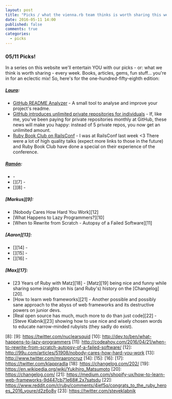 ```yaml
---
layout: post
title: "Picks / what the vienna.rb team thinks is worth sharing this week"
date: 2016-05-11 14:00
published: false
comments: true
categories:
  - picks
---
```


### 05/11 Picks!

In a series on this website we'll entertain YOU with our picks - or: what we think is worth sharing - every week.
Books, articles, gems, fun stuff... you're in for an eclectic mix! So, here's for the one-hundred-fifty-eighth edition:

##### [Laura][1]:
- [GitHub README Analyzer][2] - A small tool to analyse and improve your project's readme. 
- [GitHub introduces unlimited private repositories for individuals][3] - If, like me, you've been paying for private repositories monthly at GitHub, these news will make you happy: instead of 5 private repos, you now get an unlimited amount. 
- [Ruby Book Club on RailsConf][4] - I was at RailsConf last week <3 There were a lot of high quality talks (expect more links to those in the future) and Ruby Book Club have done a special on their experience of the conference.

##### [Ramón][5]:
- [][6] -
- [][7] -
- [][8] -

##### [Markus][9]:
- [Nobody Cares How Hard You Work][12]
- [What Happens to Lazy Programmers?][10]
- [When to Rewrite from Scratch - Autopsy of a Failed Software][11]

##### [Aaron][13]:
- [][14] -
- [][15] -
- [][16] -

##### [Max][17]:
- [23 Years of Ruby with Matz][18] - [Matz][19] being nice and funny while sharing some insights on his (and Ruby's) history on the [Changelog][20].
- [How to learn web frameworks][21] - Another possible and possibly sane approach to the abyss of web frameworks and its destructive powers on junior devs.
- [Real open source has much, much more to do than just code][22] - [Steve Klabnik][23] showing how to use nice and wisely chosen words to educate narrow-minded rubyists (they sadly do exist).

[1]: http://www.twitter.com/alicetragedy
[2]: http://demos.algorithmia.com/github-readme-analyzer/
[3]: https://github.com/blog/2164-introducing-unlimited-private-repositories
[4]: http://rubybookclub.com/episodes/2016/5/9/episode-6-railsconf
[5]: https://twitter.com/senorhuidobro
[6]:
[7]:
[8]:
[9]: https://twitter.com/nuclearsquid
[10]: http://dev.to/ben/what-happens-to-lazy-programmers
[11]: http://codeahoy.com/2016/04/21/when-to-rewrite-from-scratch-autopsy-of-a-failed-software/
[12]: http://99u.com/articles/51908/nobody-cares-how-hard-you-work
[13]: http://www.twitter.com/mraaroncruz
[14]:
[15]:
[16]:
[17]: https://twitter.com/klappradla
[18]: https://changelog.com/202/
[19]: https://en.wikipedia.org/wiki/Yukihiro_Matsumoto
[20]: https://changelog.com/
[21]: https://medium.com/shopify-ux/how-to-learn-web-frameworks-9d447cb71e68#.2x7satsdu
[22]: https://www.reddit.com/r/ruby/comments/4ief5q/congrats_to_the_ruby_heroes_2016_youre/d2z6o8v
[23]: https://twitter.com/steveklabnik
